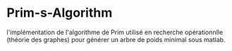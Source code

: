 # Prim-s-Algorithm
l'implémentation de l'algorithme de Prim utilisé en recherche opérationnlle (théorie des graphes) pour générer un arbre de poids minimal sous matlab.
